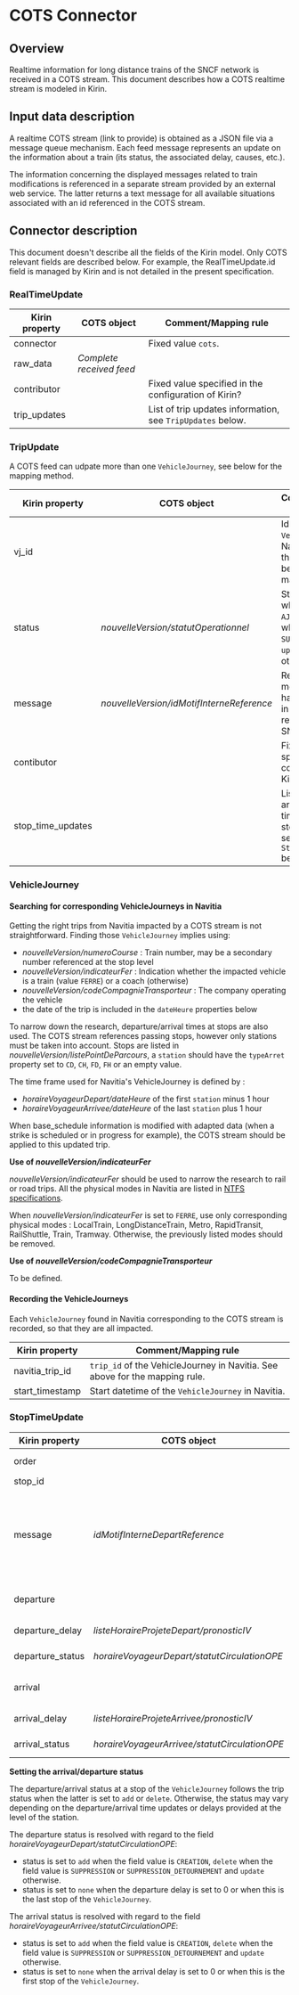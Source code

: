# COTS Connector

## Overview
Realtime information for long distance trains of the SNCF network is received in a COTS stream. This document describes how a COTS realtime stream is modeled in Kirin.

## Input data description
A realtime COTS stream (link to provide) is obtained as a JSON file via a message queue mechanism. Each feed message represents an update on the information about a train (its status, the associated delay, causes, etc.).

The information concerning the displayed messages related to train modifications is referenced in a separate stream provided by an external web service. The latter returns a text message for all available situations associated with an id referenced in the COTS stream.

## Connector description
This document doesn't describe all the fields of the Kirin model. Only COTS relevant fields are described below. For example, the RealTimeUpdate.id field is managed by Kirin and is not detailed in the present specification.

### RealTimeUpdate
Kirin property | COTS object | Comment/Mapping rule
--- | --- | ---
connector |  | Fixed value `cots`.
raw_data | _Complete received feed_ | 
contributor |  | Fixed value specified in the configuration of Kirin?
trip_updates |  | List of trip updates information, see `TripUpdates` below.

### TripUpdate
A COTS feed can udpate more than one `VehicleJourney`, see below for the mapping method.

Kirin property | COTS object | Comment/Mapping rule
--- | --- | ---
vj_id | | Id of the `VehicleJourney` in Navitia updated by this `TripUpdate`. See below for the mapping method.
status | *nouvelleVersion/statutOperationnel* | Status is set to `add` when value is `AJOUTEE`, `delete` when value is `SUPPRIMEE`, and `update` in every other case.
message | *nouvelleVersion/idMotifInterneReference* | Reference to the message label having the same id in the separate feed returned by the SNCF web service.
contibutor |  | Fixed value specified in the configuration of Kirin.
stop_time_updates |  | List of arrival/departure time updates at stops for this trip, see `StopTimeUpdates` below.

### VehicleJourney
#### Searching for corresponding VehicleJourneys in Navitia
Getting the right trips from Navitia impacted by a COTS stream is not straightforward.
Finding those `VehicleJourney` implies using:
* *nouvelleVersion/numeroCourse* : Train number, may be a secondary number referenced at the stop level
* *nouvelleVersion/indicateurFer* : Indication whether the impacted vehicle is a train (value `FERRE`) or a coach (otherwise)
* *nouvelleVersion/codeCompagnieTransporteur* : The company operating the vehicle
* the date of the trip is included in the `dateHeure` properties below

To narrow down the research, departure/arrival times at stops are also used. The COTS stream references passing stops, however only stations must be taken into account. Stops are listed in *nouvelleVersion/listePointDeParcours*, a `station` should have the `typeArret` property set to `CD`, `CH`, `FD`, `FH` or an empty value.

The time frame used for Navitia's VehicleJourney is defined by :
* *horaireVoyageurDepart/dateHeure* of the first `station` minus 1 hour
* *horaireVoyageurArrivee/dateHeure* of the last `station` plus 1 hour

When base_schedule information is modified with adapted data (when a strike is scheduled or in progress for example), the COTS stream should be applied to this updated trip.

**Use of *nouvelleVersion/indicateurFer***

*nouvelleVersion/indicateurFer* should be used to narrow the research to rail or road trips. All the physical modes in Navitia are listed in [NTFS specifications](https://github.com/CanalTP/navitia/blob/dev/documentation/ntfs/ntfs_fr.md#physical_modestxt-requis).

When *nouvelleVersion/indicateurFer* is set to `FERRE`, use only corresponding physical modes : LocalTrain, LongDistanceTrain, Metro, RapidTransit, RailShuttle, Train, Tramway.
Otherwise, the previously listed modes should be removed.

**Use of *nouvelleVersion/codeCompagnieTransporteur***

To be defined.

#### Recording the VehicleJourneys 
Each `VehicleJourney` found in Navitia corresponding to the COTS stream is recorded, so that they are all impacted.

Kirin property | Comment/Mapping rule
--- | ---
navitia_trip_id | `trip_id` of the VehicleJourney in Navitia. See above for the mapping rule.
start_timestamp | Start datetime of the `VehicleJourney` in Navitia.

### StopTimeUpdate
Kirin property | COTS object | Comment/Mapping rule
--- | --- | ---
order |  | `stop_time` order of this stop in the `VehicleJourney`
stop_id |  | Id of this stop in Navitia
message | *idMotifInterneDepartReference* | If present, it points to the message label having the same id in the separate feed returned by the SNCF web service. Otherwise, the value of *idMotifInterneArriveeReference* is used as reference.
departure |  | Departure datetime of the `VehicleJourney` for this stop in Navitia.
departure_delay | *listeHoraireProjeteDepart/pronosticIV* | The first item of the list is taken into account.
departure_status | *horaireVoyageurDepart/statutCirculationOPE* | See the mapping method below.
arrival |  | Arrival datetime of the `VehicleJourney` for this stop in Navitia.
arrival_delay | *listeHoraireProjeteArrivee/pronosticIV* | The first item of the list is taken into account.
arrival_status | *horaireVoyageurArrivee/statutCirculationOPE* | See the mapping method below.

**Setting the arrival/departure status**

The departure/arrival status at a stop of the `VehicleJourney` follows the trip status when the latter is set to `add` or `delete`. Otherwise, the status may vary depending on the departure/arrival time updates or delays provided at the level of the station.

The departure status is resolved with regard to the field *horaireVoyageurDepart/statutCirculationOPE*:
* status is set to `add` when the field value is `CREATION`, `delete` when the field value is `SUPPRESSION` or `SUPPRESSION_DETOURNEMENT` and `update` otherwise.
* status is set to `none` when the departure delay is set to 0 or when this is the last stop of the `VehicleJourney`.

The arrival status is resolved with regard to the field *horaireVoyageurArrivee/statutCirculationOPE*:
* status is set to `add` when the field value is `CREATION`, `delete` when the field value is `SUPPRESSION` or `SUPPRESSION_DETOURNEMENT` and `update` otherwise.
* status is set to `none` when the arrival delay is set to 0 or when this is the first stop of the `VehicleJourney`.

